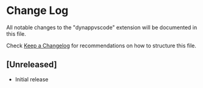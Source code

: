 # Change Log

All notable changes to the "dynappvscode" extension will be documented in this file.

Check [Keep a Changelog](http://keepachangelog.com/) for recommendations on how to structure this file.

## [Unreleased]

- Initial release